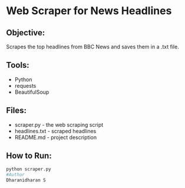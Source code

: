 # Web Scraper for News Headlines

## Objective:
Scrapes the top headlines from BBC News and saves them in a .txt file.

## Tools:
- Python
- requests
- BeautifulSoup

## Files:
- scraper.py - the web scraping script
- headlines.txt - scraped headlines
- README.md - project description

## How to Run:
```bash
python scraper.py
#Author
Dharanidharan S
